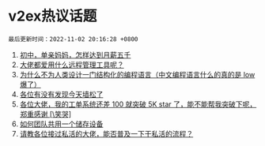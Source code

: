 # v2ex热议话题

`最后更新时间：2022-11-02 20:16:28 +0800`

1. [初中，单亲妈妈，怎样达到月薪五千](https://www.v2ex.com/t/892015)
1. [大佬都爱用什么远程管理工具呢？](https://www.v2ex.com/t/891950)
1. [为什么不为人类设计一门结构化的编程语言（中文编程语言什么的真的是 low 爆了）](https://www.v2ex.com/t/891914)
1. [各位有没有发现今天墙松了](https://www.v2ex.com/t/892046)
1. [各位大佬，我的工单系统还差 100 就突破 5K star 了，能不能帮我突破下呢，郑重感谢 [\笑哭]](https://www.v2ex.com/t/891994)
1. [如何团队共用一个储存设备](https://www.v2ex.com/t/891902)
1. [请教各位接过私活的大佬，能否普及一下干私活的流程？](https://www.v2ex.com/t/891882)


